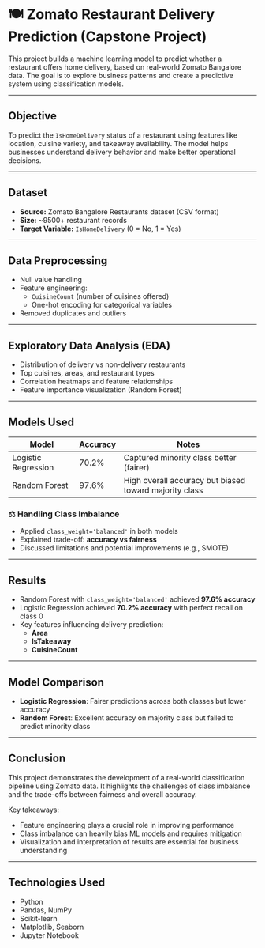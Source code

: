 
# 🍽 Zomato Restaurant Delivery Prediction (Capstone Project)

This project builds a machine learning model to predict whether a restaurant offers home delivery, based on real-world Zomato Bangalore data. The goal is to explore business patterns and create a predictive system using classification models.

---

##  Objective

To predict the `IsHomeDelivery` status of a restaurant using features like location, cuisine variety, and takeaway availability. The model helps businesses understand delivery behavior and make better operational decisions.

---

##  Dataset

- **Source:** Zomato Bangalore Restaurants dataset (CSV format)
- **Size:** ~9500+ restaurant records
- **Target Variable:** `IsHomeDelivery` (0 = No, 1 = Yes)

---

##  Data Preprocessing

- Null value handling
- Feature engineering:
  - `CuisineCount` (number of cuisines offered)
  - One-hot encoding for categorical variables
- Removed duplicates and outliers

---

##  Exploratory Data Analysis (EDA)

- Distribution of delivery vs non-delivery restaurants
- Top cuisines, areas, and restaurant types
- Correlation heatmaps and feature relationships
- Feature importance visualization (Random Forest)

---

##  Models Used

| Model               | Accuracy | Notes |
|--------------------|----------|-------|
| Logistic Regression | 70.2%    | Captured minority class better (fairer) |
| Random Forest       | 97.6%    | High overall accuracy but biased toward majority class |

### ⚖ Handling Class Imbalance

- Applied `class_weight='balanced'` in both models
- Explained trade-off: **accuracy vs fairness**
- Discussed limitations and potential improvements (e.g., SMOTE)

---

##  Results

- Random Forest with `class_weight='balanced'` achieved **97.6% accuracy**
- Logistic Regression achieved **70.2% accuracy** with perfect recall on class 0
- Key features influencing delivery prediction:
  - **Area**
  - **IsTakeaway**
  - **CuisineCount**

---

##  Model Comparison

- **Logistic Regression**: Fairer predictions across both classes but lower accuracy
- **Random Forest**: Excellent accuracy on majority class but failed to predict minority class

---

##  Conclusion

This project demonstrates the development of a real-world classification pipeline using Zomato data. It highlights the challenges of class imbalance and the trade-offs between fairness and overall accuracy.

Key takeaways:
- Feature engineering plays a crucial role in improving performance
- Class imbalance can heavily bias ML models and requires mitigation
- Visualization and interpretation of results are essential for business understanding

---

##  Technologies Used

- Python 
- Pandas, NumPy
- Scikit-learn
- Matplotlib, Seaborn
- Jupyter Notebook


